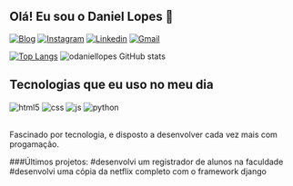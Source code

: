 
## Olá! Eu sou o Daniel Lopes 👋

[![Blog](https://img.shields.io/website?label=danflix.com&style=for-the-badge&url=https://danflix.herokuapp.com/)](https://danflix.herokuapp.com)
[![Instagram](https://img.shields.io/badge/Instagram-E4405F?style=for-the-badge&logo=instagram&logoColor=white)](https://instagram.com/daniel_lopesbr)
[![Linkedin](https://img.shields.io/badge/LinkedIn-0077B5?style=for-the-badge&logo=linkedin&logoColor=white)](https://www.linkedin.com/in/daniel-lopes-a5285625a/)
[![Gmail](https://img.shields.io/badge/Gmail-D14836?style=for-the-badge&logo=gmail&logoColor=white)](danilc344@gmail.com)


[![Top Langs](https://github-readme-stats.vercel.app/api/top-langs/?username=odaniellopes&)](https://github.com/odaniellopes/github-readme-stats)
![odaniellopes GitHub stats](https://github-readme-stats.vercel.app/api?username=odaniellopes&show_icons=true&theme=radical)


## Tecnologias que eu uso no meu dia

<div style="display: inline_block">
  <img align="center" alt="html5" src="https://img.shields.io/badge/HTML5-E34F26?style=for-the-badge&logo=html5&logoColor=white" />
  <img align="center" alt="css" src="https://img.shields.io/badge/CSS3-1572B6?style=for-the-badge&logo=css3&logoColor=white" />
  <img align="center" alt="js" src="https://img.shields.io/badge/JavaScript-F7DF1E?style=for-the-badge&logo=javascript&logoColor=black" />
  <img align="center" alt="python" src="https://img.shields.io/badge/Python-3776AB?style=for-the-badge&logo=python&logoColor=white" />
  
  
</div><br/>

Fascinado por tecnologia, e disposto a desenvolver cada vez mais com progamação.

###Últimos projetos:
#desenvolvi um registrador de alunos na faculdade
#desenvolvi uma cópia da netflix completo com o framework django
